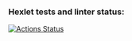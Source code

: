 ### Hexlet tests and linter status:
[![Actions Status](https://github.com/piafson/java-project-71/actions/workflows/hexlet-check.yml/badge.svg)](https://github.com/piafson/java-project-71/actions)